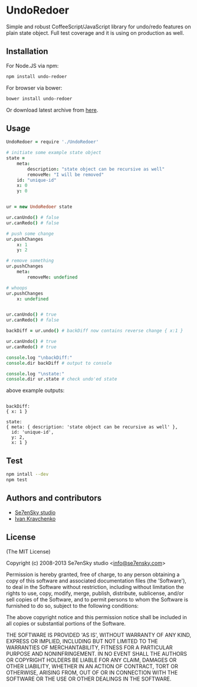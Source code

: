 UndoRedoer
==========

Simple and robust CoffeeScript/JavaScript library for undo/redo features on plain state object.
Full test coverage and it is using on production as well.

## Installation
For Node.JS via npm:
```bash
npm install undo-redoer
```
For browser via bower:
```bash
bower install undo-redoer
```
Or download latest archive from [here](https://github.com/Se7enSky/UndoRedoer/tags).

## Usage
```coffee
UndoRedoer = require './UndoRedoer'

# initiate some example state object
state =
	meta:
		description: "state object can be recursive as well"
		removeMe: "I will be removed"
	id: "unique-id"
	x: 0
	y: 0


ur = new UndoRedoer state

ur.canUndo() # false
ur.canRedo() # false

# push some change
ur.pushChanges
	x: 1
	y: 2

# remove something
ur.pushChanges
	meta:
		removeMe: undefined

# whoops
ur.pushChanges
	x: undefined


ur.canUndo() # true
ur.canRedo() # false

backDiff = ur.undo() # backDiff now contains reverse change { x:1 }

ur.canUndo() # true
ur.canRedo() # true

console.log "\nbackDiff:"
console.dir backDiff # output to console

console.log "\nstate:"
console.dir ur.state # check undo'ed state
```

above example outputs:
```

backDiff:
{ x: 1 }

state:
{ meta: { description: 'state object can be recursive as well' },
  id: 'unique-id',
  y: 2,
  x: 1 }
```

## Test
```bash
npm intall --dev
npm test
```

## Authors and contributors

 - [Se7enSky studio](http://www.se7ensky.com/)
 - [Ivan Kravchenko](http://github.com/krava)

## License

(The MIT License)

Copyright (c) 2008-2013 Se7enSky studio &lt;info@se7ensky.com&gt;

Permission is hereby granted, free of charge, to any person obtaining
a copy of this software and associated documentation files (the
'Software'), to deal in the Software without restriction, including
without limitation the rights to use, copy, modify, merge, publish,
distribute, sublicense, and/or sell copies of the Software, and to
permit persons to whom the Software is furnished to do so, subject to
the following conditions:

The above copyright notice and this permission notice shall be
included in all copies or substantial portions of the Software.

THE SOFTWARE IS PROVIDED 'AS IS', WITHOUT WARRANTY OF ANY KIND,
EXPRESS OR IMPLIED, INCLUDING BUT NOT LIMITED TO THE WARRANTIES OF
MERCHANTABILITY, FITNESS FOR A PARTICULAR PURPOSE AND NONINFRINGEMENT.
IN NO EVENT SHALL THE AUTHORS OR COPYRIGHT HOLDERS BE LIABLE FOR ANY
CLAIM, DAMAGES OR OTHER LIABILITY, WHETHER IN AN ACTION OF CONTRACT,
TORT OR OTHERWISE, ARISING FROM, OUT OF OR IN CONNECTION WITH THE
SOFTWARE OR THE USE OR OTHER DEALINGS IN THE SOFTWARE.
